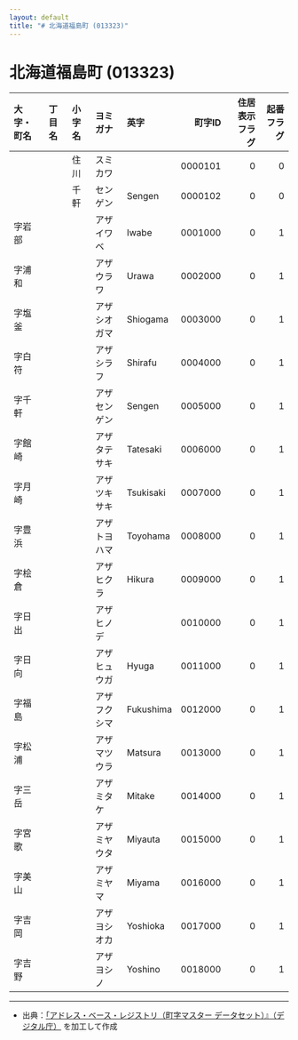 ```yaml
---
layout: default
title: "# 北海道福島町 (013323)"
---
```


# 北海道福島町 (013323)

| 大字・町名 | 丁目名 | 小字名 | ヨミガナ | 英字 | 町字ID | 住居表示フラグ | 起番フラグ |
|:--------|:------|:------|:-----------------|:---------------------|--------:|----------:|--------:|
|  |  | 住川 | スミカワ |  | 0000101 | 0 | 0 |
|  |  | 千軒 | センゲン | Sengen | 0000102 | 0 | 0 |
| 字岩部 |  |  | アザイワベ | Iwabe | 0001000 | 0 | 1 |
| 字浦和 |  |  | アザウラワ | Urawa | 0002000 | 0 | 1 |
| 字塩釜 |  |  | アザシオガマ | Shiogama | 0003000 | 0 | 1 |
| 字白符 |  |  | アザシラフ | Shirafu | 0004000 | 0 | 1 |
| 字千軒 |  |  | アザセンゲン | Sengen | 0005000 | 0 | 1 |
| 字館崎 |  |  | アザタテサキ | Tatesaki | 0006000 | 0 | 1 |
| 字月崎 |  |  | アザツキサキ | Tsukisaki | 0007000 | 0 | 1 |
| 字豊浜 |  |  | アザトヨハマ | Toyohama | 0008000 | 0 | 1 |
| 字桧倉 |  |  | アザヒクラ | Hikura | 0009000 | 0 | 1 |
| 字日出 |  |  | アザヒノデ |  | 0010000 | 0 | 1 |
| 字日向 |  |  | アザヒュウガ | Hyuga | 0011000 | 0 | 1 |
| 字福島 |  |  | アザフクシマ | Fukushima | 0012000 | 0 | 1 |
| 字松浦 |  |  | アザマツウラ | Matsura | 0013000 | 0 | 1 |
| 字三岳 |  |  | アザミタケ | Mitake | 0014000 | 0 | 1 |
| 字宮歌 |  |  | アザミヤウタ | Miyauta | 0015000 | 0 | 1 |
| 字美山 |  |  | アザミヤマ | Miyama | 0016000 | 0 | 1 |
| 字吉岡 |  |  | アザヨシオカ | Yoshioka | 0017000 | 0 | 1 |
| 字吉野 |  |  | アザヨシノ | Yoshino | 0018000 | 0 | 1 |

---

- 出典：[「アドレス・ベース・レジストリ（町字マスター データセット）』（デジタル庁）](https://www.digital.go.jp/policies/base_registry_address/) を加工して作成